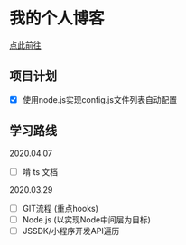 # 我的个人博客

[点此前往](https://cathe-zhang.github.io/blog)

## 项目计划

- [x] 使用node.js实现config.js文件列表自动配置

## 学习路线

2020.04.07

- [ ] 啃 ts 文档

2020.03.29 

- [ ] GIT流程 (重点hooks)
- [ ] Node.js (以实现Node中间层为目标)
- [ ] JSSDK/小程序开发API遍历
